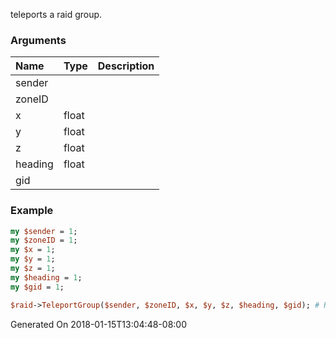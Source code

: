 teleports a raid group.
### Arguments
**Name**|**Type**|**Description**
:---|:---|:---
sender||
zoneID||
x|float|
y|float|
z|float|
heading|float|
gid||

### Example

```perl
my $sender = 1;
my $zoneID = 1;
my $x = 1;
my $y = 1;
my $z = 1;
my $heading = 1;
my $gid = 1;

$raid->TeleportGroup($sender, $zoneID, $x, $y, $z, $heading, $gid); # Returns void
```


Generated On 2018-01-15T13:04:48-08:00